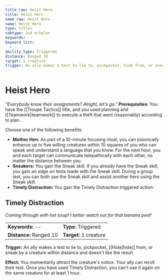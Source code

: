 ```yaml
---
title_raw: Heist Hero
title: Heist Hero
name_raw: Heist Hero
name: Heist Hero
type: titles
subtype: 2nd echelon
keywords: --
keyword_list:
  - --
ability_type: Triggered
distance: Ranged 10
target: 1 creature
trigger: An ally makes a test to lie to, pickpocket, hide from, or sneak by a creature within distance and doesn't like the result
---
```


# Heist Hero

*"Everybody know their assignments? Alright, let's go."* **Prerequisites:** You have the [[Troupe Tactics]] title, and you used planning and [[Teamwork|teamwork]] to execute a theft that went (reasonably) according to plan.

Choose one of the following benefits:

- **Mother Hen:** As part of a 10-minute focusing ritual, you can psionically enhance up to five willing creatures within 10 squares of you who can speak and understand a language that you know. For the next hour, you and each target can communicate telepathically with each other, no matter the distance between you.
- **Sneakers:** You gain the Sneak skill. If you already have the Sneak skill, you gain an edge on tests made with the Sneak skill. During a group test, you can both use the Sneak skill and assist another hero using the Sneak skill.
- **Timely Distraction:** You gain the Timely Distraction triggered action:

## Timely Distraction

*Coming through with hot soup! I better watch out for that banana peel!*

|                         |                        |
| :---------------------- | :--------------------- |
| **Keywords:** --        | **Type:** Triggered    |
| **Distance:** Ranged 10 | **Target:** 1 creature |

**Trigger:** An ally makes a test to lie to, pickpocket, [[Hide|hide]] from, or sneak by a creature within distance and doesn't like the result

**Effect:** You momentarily attract the creature's notice. Your ally can reroll their test. Once you have used Timely Distraction, you can't use it again on the same creature for at least 1 hour.
